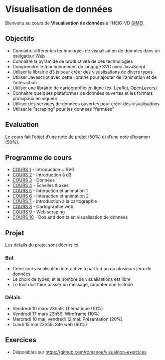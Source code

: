 # Visualisation de données

Bienvenu au cours de **Visualisation de données** à l'HEIG-VD [@MEI](https://heig-vd.ch/formation/bachelor/filieres/ingenierie-des-medias).

## Objectifs

* Connaître différentes technologies de visualisation de données dans un navigateur Web
* Connaître la pyramide de productivité de ces technologies
* Comprendre le fonctionnement du langage SVG avec JavaScript
* Utiliser la librairie d3.js pour créer des visualisations de divers types
* Utiliser Javascript avec cette librairie pour ajouter de l'animation et de l'interaction
* Utiliser une librairie de cartographie en ligne (ex. Leaflet, OpenLayers)
* Connaître quelques plateformes de données ouvertes et les formats principaux en vigueur
* Utiliser des services de données ouvertes pour créer des visualisations
* Utiliser le "scraping" pour les données "fermées"

## Evaluation
Le cours fait l’objet d’une note de projet (50%) et d’une note d’examen (50%).

## Programme de cours
* [COURS 1](https://01-intro.surge.sh/ ) - Introduction + SVG
* [COURS 2](https://02-intro-d3.surge.sh/) - Introduction à d3
* [COURS 3](https://03-d3-data.surge.sh/) - Données
* [COURS 4](https://04-scales-axis.surge.sh/) - Échelles & axes
* [COURS 5](https://05-interaction-animation-1.surge.sh) - Interaction et animation 1
* [COURS 6]( https://06-interaction-animation-2.surge.sh) - Interaction et animation 2
* [COURS 7](https://07-cartography-intro.surge.sh) - Introduction à la cartographie
* [COURS 8](https://08-web-cartography.surge.sh) - Cartographie web
* [COURS 9](https://09-web-scraping.surge.sh) - Web scraping
* [COURS 10]() - Dos and don'ts en visualisation de données

## Projet

Les détails du projet sont décrits [ici](https://github.com/romanoe/visualdon-exercices/tree/main/projet).

### But

* Créer une visualisation interactive à partir d'un ou plusieurs jeux de données
* Le choix de types, et le nombre de visualisations est libre 
* Le tout doit faire passer un message, raconter une histoire

### Délais

* Vendredi 10 mars 23h59: Thématique (10%)
* Vendredi 17 mars 23h59: Wireframe (10%)
* Mercredi 10 mai, vendredi 12 mai: Présentation (20%)
* Lundi 15 mai 23h59: Site web (60%)

## Exercices 
* Disponibles sur https://github.com/romanoe/visualdon-exercices



